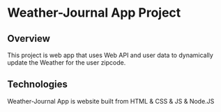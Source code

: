 # Weather-Journal App Project

## Overview
This project is web app that uses Web API and user data to dynamically update the Weather for the user zipcode. 

## Technologies
Weather-Journal App is website built from HTML & CSS & JS & Node.JS 
